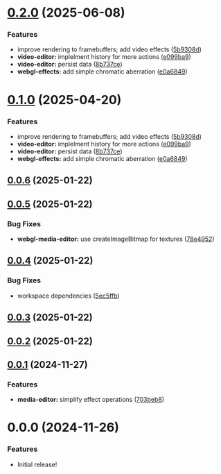 # [0.2.0](https://gitea.com/miru/miru/compare/webgl-media-editor@0.0.6...webgl-media-editor@0.2.0) (2025-06-08)


### Features

* improve rendering to framebuffers; add video effects ([5b9308d](https://gitea.com/miru/miru/commits/5b9308df52eee19d954286d5beae829f9f3b1b2a))
* **video-editor:** implelment history for more actions ([e099ba9](https://gitea.com/miru/miru/commits/e099ba962d57706d7dea2f4fcb578eb63ba4803a))
* **video-editor:** persist data ([8b737ce](https://gitea.com/miru/miru/commits/8b737cef7dc9849ea97473cd16c67e014ab4af08))
* **webgl-effects:** add simple chromatic aberration ([e0a6849](https://gitea.com/miru/miru/commits/e0a6849cbae248a54851fdfbbb50136a47e50b75))



# [0.1.0](https://gitea.com/miru/miru/compare/webgl-media-editor@0.0.6...webgl-media-editor@0.1.0) (2025-04-20)


### Features

* improve rendering to framebuffers; add video effects ([5b9308d](https://gitea.com/miru/miru/commits/5b9308df52eee19d954286d5beae829f9f3b1b2a))
* **video-editor:** implelment history for more actions ([e099ba9](https://gitea.com/miru/miru/commits/e099ba962d57706d7dea2f4fcb578eb63ba4803a))
* **video-editor:** persist data ([8b737ce](https://gitea.com/miru/miru/commits/8b737cef7dc9849ea97473cd16c67e014ab4af08))
* **webgl-effects:** add simple chromatic aberration ([e0a6849](https://gitea.com/miru/miru/commits/e0a6849cbae248a54851fdfbbb50136a47e50b75))



## [0.0.6](https://gitea.com/miru/miru/compare/webgl-media-editor@0.0.5...webgl-media-editor@0.0.6) (2025-01-22)



## [0.0.5](https://gitea.com/miru/miru/compare/webgl-media-editor@0.0.4...webgl-media-editor@0.0.5) (2025-01-22)


### Bug Fixes

* **webgl-media-editor:** use createImageBitmap for textures ([78e4952](https://gitea.com/miru/miru/commits/78e495262989cce62fb247b4d6eac71a356e1229))



## [0.0.4](https://gitea.com/miru/miru/compare/webgl-media-editor@0.0.3...webgl-media-editor@0.0.4) (2025-01-22)


### Bug Fixes

* workspace dependencies ([5ec5ffb](https://gitea.com/miru/miru/commits/5ec5ffbedc6d22ca97668192dbca45d12db351e4))



## [0.0.3](https://gitea.com/miru/miru/compare/webgl-media-editor@0.0.2...webgl-media-editor@0.0.3) (2025-01-22)



## [0.0.2](https://gitea.com/miru/miru/compare/webgl-media-editor@0.0.1...webgl-media-editor@0.0.2) (2025-01-22)



## [0.0.1](https://gitea.com/miru/miru/compare/v0.0.0...v0.0.1) (2024-11-27)


### Features

* **media-editor:** simplify effect operations ([703beb8](https://gitea.com/miru/miru/commits/703beb8c86d0b2339ce4340942baf5d1a02d6b21))



# 0.0.0 (2024-11-26)

### Features

- Initial release!
